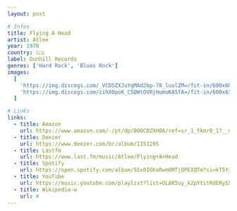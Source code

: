 ```yaml
---
layout: post

# Infos
title: Flying A Head
artist: Atlee
year: 1970
country: 🇺🇸
label: Dunhill Records
genres: ['Hard Rock', 'Blues Rock']
images:
  [
    'https://img.discogs.com/_VCD5ZXJuYgMAd2bp-78_luolZM=/fit-in/600x601/filters:strip_icc():format(jpeg):mode_rgb():quality(90)/discogs-images/R-1535668-1352369583-1230.jpeg.jpg',
    'https://img.discogs.com/zihXOpoK_CSQWtOVRjHumuKA5fA=/fit-in/600x614/filters:strip_icc():format(jpeg):mode_rgb():quality(90)/discogs-images/R-1212335-1583553668-4623.jpeg.jpg',
  ]

# Links
links:
  - title: Amazon
    url: https://www.amazon.com/-/pt/dp/B00CDZXH0A/ref=sr_1_fkmr0_1?__mk_pt_BR=%C3%85M%C3%85%C5%BD%C3%95%C3%91&dchild=1&keywords=flying+ahead+atlee&qid=1614481345&sr=8-1-fkmr0&tag=kvnol08-20
  - title: Deezer
    url: https://www.deezer.com/br/album/1151295
  - title: Lastfm
    url: https://www.last.fm/music/Atlee/Flying+A+Head
  - title: Spotify
    url: https://open.spotify.com/album/5Sx0IGhaRwm0MTjQPEIQTm?si=kT5YJwFNTy2RkejGsdYuCQ
  - title: YouTube
    url: https://music.youtube.com/playlist?list=OLAK5uy_k2pYtitRdERySSFFpN50INgngyiUF1gn8
  - title: Wikipedia-w
    url: #
---
```

